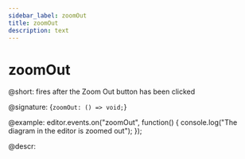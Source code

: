 ```yaml
---
sidebar_label: zoomOut
title: zoomOut
description: text
---
```


# zoomOut

@short: fires after the Zoom Out button has been clicked

@signature: {`zoomOut: () => void;`}

@example:
editor.events.on("zoomOut", function() {
    console.log("The diagram in the editor is zoomed out");
});

@descr: